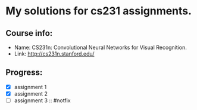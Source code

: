 # My solutions for cs231 assignments.

## Course info:
- Name: CS231n: Convolutional Neural Networks for Visual Recognition.
- Link: http://cs231n.stanford.edu/


## Progress:
- [x] assignment 1
- [x] assignment 2
- [ ] assignment 3 :: #notfix
